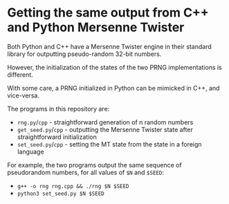 Getting the same output from C++ and Python Mersenne Twister
============================================================

Both Python and C++ have a Mersenne Twister engine in their standard library
for outputting pseudo-random 32-bit numbers.

However, the initialization of the states of the two PRNG implementations is
different.

With some care, a PRNG initialized in Python can be mimicked in C++,
and vice-versa.

The programs in this repository are:

* `rng.py`/`cpp` - straightforward generation of n random numbers
* `get_seed.py`/`cpp` - outputting the Mersenne Twister state after straightforward initialization
* `set_seed.py`/`cpp` - setting the MT state from the state in a foreign language

For example, the two programs output the same sequence of pseudorandom numbers,
for all values of `$N` and `$SEED`:

* `g++ -o rng rng.cpp && ./rng $N $SEED`
* `python3 set_seed.py $N $SEED`
